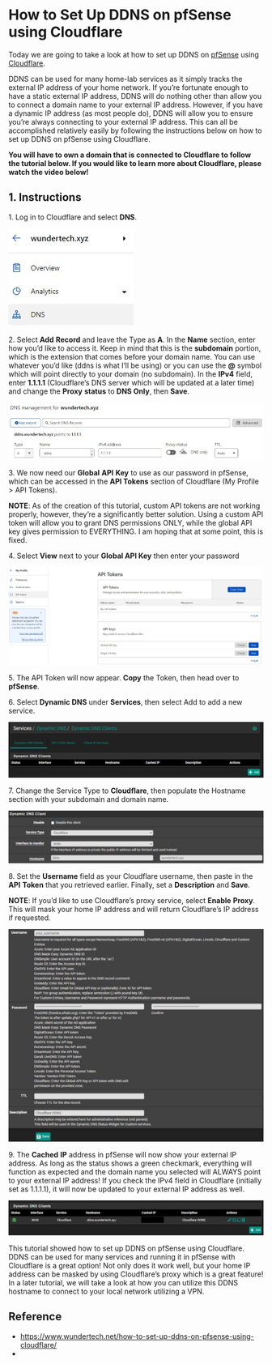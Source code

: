 
# How to Set Up DDNS on pfSense using Cloudflare

Today we are going to take a look at how to set up DDNS on [pfSense](https://www.pfsense.org/download/) using [Cloudflare](https://www.cloudflare.com/).

DDNS can be used for many home-lab services as it simply tracks the external IP address of your home network. If you’re fortunate enough to have a static external IP address, DDNS will do nothing other than allow you to connect a domain name to your external IP address. However, if you have a dynamic IP address (as most people do), DDNS will allow you to ensure you’re always connecting to your external IP address. This can all be accomplished relatively easily by following the instructions below on how to set up DDNS on pfSense using Cloudflare.

**You will have to own a domain that is connected to Cloudflare to follow the tutorial below. If you would like to learn more about Cloudflare, please watch the video below!**

## 1\. Instructions

1\. Log in to Cloudflare and select **DNS**.

![pfSenseCloudflareDDNS1](./img/pfSenseCloudflareDDNS1.jpg)

2\. Select **Add** **Record** and leave the Type as **A**. In the **Name** section, enter how you’d like to access it. Keep in mind that this is the **subdomain** portion, which is the extension that comes before your domain name. You can use whatever you’d like (ddns is what I’ll be using) or you can use the **@** symbol which will point directly to your domain (no subdomain). In the **IPv4** field, enter **1.1.1.1** (Cloudflare’s DNS server which will be updated at a later time) and change the **Proxy** **status** to **DNS Only**, then **Save**.

![how to set up ddns on pfsense using cloudflare](./img/pfSenseCloudflareDDNS2.jpg)

3\. We now need our **Global** **API** **Key** to use as our password in pfSense, which can be accessed in the **API Tokens** section of Cloudflare (My Profile > API Tokens). 

**NOTE**: As of the creation of this tutorial, custom API tokens are not working properly, however, they’re a significantly better solution. Using a custom API token will allow you to grant DNS permissions ONLY, while the global API key gives permission to EVERYTHING. I am hoping that at some point, this is fixed.

4\. Select **View** next to your **Global API Key** then enter your password

![pfSenseCloudflareDDNS3](./img/pfSenseCloudflareDDNS3.jpg)

5\. The API Token will now appear. **Copy** the Token, then head over to **pfSense**.

6\. Select **Dynamic DNS** under **Services**, then select Add to add a new service.

![pfSenseCloudflareDDNS8](./img/pfSenseCloudflareDDNS8.jpg)

7\. Change the Service Type to **Cloudflare**, then populate the Hostname section with your subdomain and domain name.

![pfSenseCloudflareDDNS9](./img/pfSenseCloudflareDDNS9.jpg)

8\. Set the **Username** field as your Cloudflare username, then paste in the **API** **Token** that you retrieved earlier. Finally, set a **Description** and **Save**.

**NOTE**: If you’d like to use Cloudflare’s proxy service, select **Enable** **Proxy**. This will mask your home IP address and will return Cloudflare’s IP address if requested.

![pfSenseCloudflareDDNS10](./img/pfSenseCloudflareDDNS10.jpg)

9\. The **Cached** **IP** address in pfSense will now show your external IP address. As long as the status shows a green checkmark, everything will function as expected and the domain name you selected will ALWAYS point to your external IP address! If you check the IPv4 field in Cloudflare (initially set as 1.1.1.1), it will now be updated to your external IP address as well.

![pfSenseCloudflareDDNS11](./img/pfSenseCloudflareDDNS11.jpg)

This tutorial showed how to set up DDNS on pfSense using Cloudflare. DDNS can be used for many services and running it in pfSense with Cloudflare is a great option! Not only does it work well, but your home IP address can be masked by using Cloudflare’s proxy which is a great feature! In a later tutorial, we will take a look at how you can utilize this DDNS hostname to connect to your local network utilizing a VPN.

## Reference

* https://www.wundertech.net/how-to-set-up-ddns-on-pfsense-using-cloudflare/
* 
